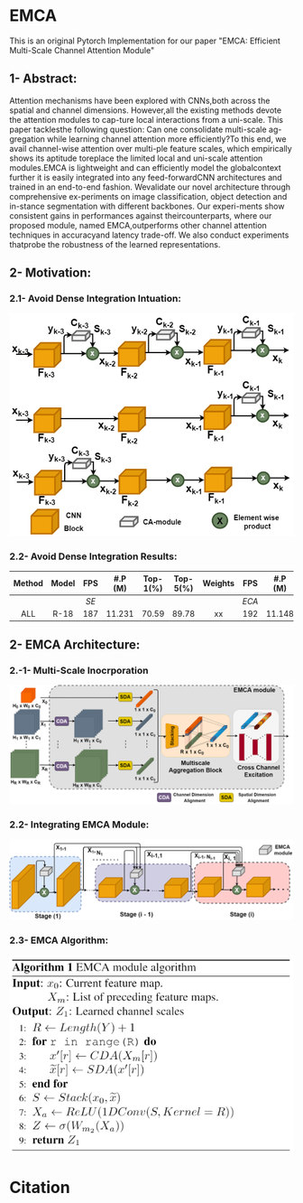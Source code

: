 # EMCA
This is an original Pytorch Implementation for our paper "EMCA: Efficient Multi-Scale Channel Attention Module"
## 1- Abstract:
Attention  mechanisms  have  been  explored  with  CNNs,both across the spatial and channel dimensions.  However,all the existing methods devote the attention modules to cap-ture local interactions from a uni-scale.  This paper tacklesthe following question: Can one consolidate multi-scale ag-gregation while learning channel attention more efficiently?To  this  end,  we  avail  channel-wise  attention  over  multi-ple feature scales, which empirically shows its aptitude toreplace the limited local and uni-scale attention modules.EMCA is lightweight and can efficiently model the globalcontext further it is easily integrated into any feed-forwardCNN architectures and trained in an end-to-end fashion. Wevalidate our novel architecture through comprehensive ex-periments on image classification, object detection and in-stance segmentation with different backbones.  Our experi-ments show consistent gains in performances against theircounterparts, where our proposed module, named EMCA,outperforms other channel attention techniques in accuracyand  latency  trade-off.   We  also  conduct  experiments  thatprobe the robustness of the learned representations.

## 2- Motivation:
### 2.1- Avoid Dense Integration Intuation:
![revisit Architecture](Figures/Revisit_Channel_Attention_dense_connection.png)
### 2.2- Avoid Dense Integration Results:
|Method|Model|FPS|#.P (M)|Top-1(%)|Top-5(%)|Weights|FPS|#.P (M)|Top-1(%)|Top-5(%)|Weights|FPS|#.P (M)|Top-1(%)|Top-5(%)|Weights|
|:----:|:---:|:-:|:-----:|:------:|:------:|:-----:|:-:|:-----:|:------:|:------:|:-----:|:-:|:-----:|:------:|:------:|:-----:|
|      |     |                  *SE*               |||||                  *ECA*              |||||                  *SRM*             |||||
| ALL   | R-18|187|  11.231 | 70.59  | 89.78 | xx|  192  | 11.148 |  70.75 | 89.74  | xx| 154 | 11.152 | 70.96 | 89.81|xx|



## 2- EMCA Architecture:
### 2.-1- Multi-Scale Inocrporation
![EMCA Architecture](Figures/EMCA_archeticture_only_CVPR.png)

### 2.2- Integrating EMCA Module:
![Integrating EMCA Module](Figures/EMCA_integration_only_CVPR.png)

### 2.3- EMCA Algorithm:
![Pseudo Code](Figures/EMCA_Algorithm.PNG)


# Citation
